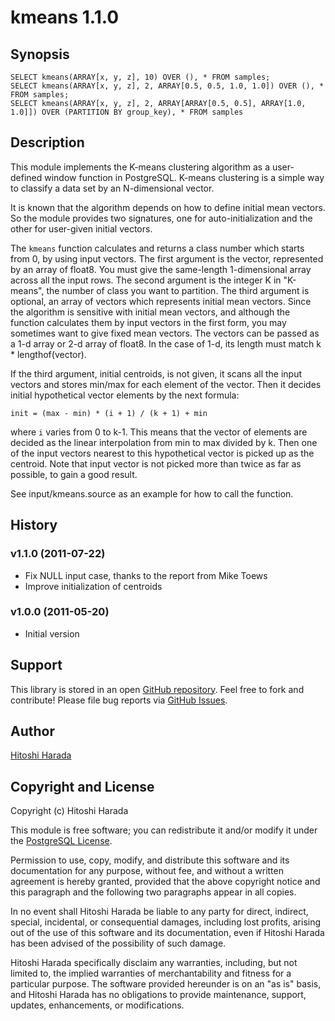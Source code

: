 kmeans 1.1.0
============

Synopsis
--------

    SELECT kmeans(ARRAY[x, y, z], 10) OVER (), * FROM samples;
    SELECT kmeans(ARRAY[x, y, z], 2, ARRAY[0.5, 0.5, 1.0, 1.0]) OVER (), * FROM samples;
    SELECT kmeans(ARRAY[x, y, z], 2, ARRAY[ARRAY[0.5, 0.5], ARRAY[1.0, 1.0]]) OVER (PARTITION BY group_key), * FROM samples

Description
-----------

This module implements the K-means clustering algorithm as a
user-defined window function in PostgreSQL. K-means clustering
is a simple way to classify a data set by an N-dimensional vector.

It is known that the algorithm depends on how to define
initial mean vectors. So the module provides two signatures,
one for auto-initialization and the other for user-given
initial vectors.

The `kmeans` function calculates and returns a class number which starts from
0, by using input vectors. The first argument is the vector, represented
by an array of float8. You must give the same-length 1-dimensional array across
all the input rows. The second argument is the integer K in "K-means", the
number of class you want to partition. The third argument is optional,
an array of vectors which represents initial mean vectors. Since the
algorithm is sensitive with initial mean vectors, and although the function
calculates them by input vectors in the first form, you may sometimes want
to give fixed mean vectors. The vectors can be passed as a 1-d array or 2-d
array of float8. In the case of 1-d, its length must match k * lengthof(vector).

If the third argument, initial centroids, is not given, it scans
all the input vectors and stores min/max for each element of the vector.
Then it decides initial hypothetical vector elements by the next formula:

    init = (max - min) * (i + 1) / (k + 1) + min

where `i` varies from 0 to k-1. This means that the vector of elements
are decided as the linear interpolation from min to max divided by k.
Then one of the input vectors nearest to this hypothetical vector
is picked up as the centroid. Note that input vector is not picked
more than twice as far as possible, to gain a good result.

See input/kmeans.source as an example for how to call the function.

History
-------

### v1.1.0 (2011-07-22)
  * Fix NULL input case, thanks to the report from Mike Toews
  * Improve initialization of centroids

### v1.0.0 (2011-05-20)
  * Initial version

Support
-------

This library is stored in an open [GitHub
repository](http://github.com/umitanuki/kmeans-postgresql).
Feel free to fork and contribute! Please file bug reports
via [GitHub Issues](http://github.com/umitanuki/kmeans-postgresql/issues/).

Author
------

[Hitoshi Harada](mailto:umi.tanuki@gmail.com)

Copyright and License
---------------------

Copyright (c) Hitoshi Harada

This module is free software; you can redistribute it and/or modify it under
the [PostgreSQL License](http://www.opensource.org/licenses/postgresql).

Permission to use, copy, modify, and distribute this software and its 
documentation for any purpose, without fee, and without a written agreement is
hereby granted, provided that the above copyright notice and this paragraph
and the following two paragraphs appear in all copies.

In no event shall Hitoshi Harada be liable to any party for direct,
indirect, special, incidental, or consequential damages, including
lost profits, arising out of the use of this software and its documentation,
even if Hitoshi Harada has been advised of the possibility of such damage.

Hitoshi Harada specifically disclaim any warranties,
including, but not limited to, the implied warranties of merchantability and 
fitness for a particular purpose. The software provided hereunder is on an "as 
is" basis, and Hitoshi Harada has no obligations to provide maintenance,
support, updates, enhancements, or modifications.


